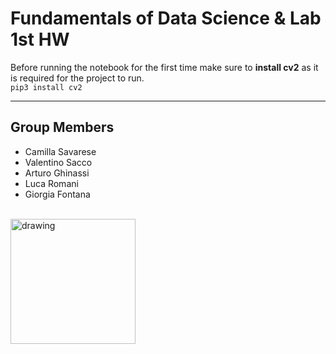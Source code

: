 # Fundamentals of Data Science & Lab 1st HW



Before running the notebook for the first time make sure to **install cv2** as it is required for the project to run.<br/>
``` pip3 install cv2 ```   

---


## Group Members

- Camilla Savarese 
- Valentino Sacco  
- Arturo Ghinassi 
- Luca Romani 
- Giorgia Fontana 


<br/>
<img src="https://user-images.githubusercontent.com/50860347/135899989-34c51922-bee9-4396-a185-cc8f9587b0f1.png" alt="drawing" width="200"/> 



